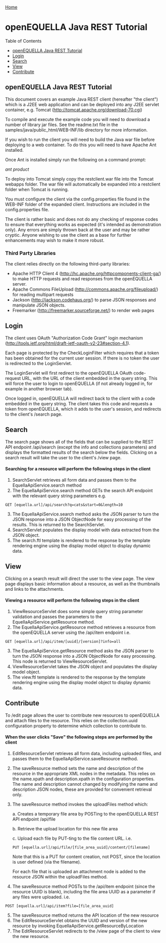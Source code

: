 [Home](https://equella.github.io/)

# openEQUELLA Java REST Tutorial

Table of Contents
* [openEQUELLA Java REST Tutorial](#openequella-java-rest-tutorial)
* [Login](#login)
* [Search](#search)
* [View](#view)
* [Contribute](#contribute)

## openEQUELLA Java REST Tutorial
This document covers an example Java REST client (hereafter "the client") which is a J2EE web application and can be deployed into any J2EE servlet container, e.g. Tomcat (<http://tomcat.apache.org/download-70.cgi>)

To compile and execute the example code you will need to download a number of library jar files. See the readme.txt file in the samples/java/public_html/WEB-INF/lib directory for more information.

If you wish to run the client you will need to build the Java war file before deploying to a web container. To do this you will need to have Apache Ant installed. 

Once Ant is installed simply run the following on a command prompt:

*ant product*

To deploy into Tomcat simply copy the restclient.war file into the Tomcat webapps folder.  The war file will automatically be expanded into a restclient folder when Tomcat is running.

You must configure the client via the config.properties file found in the WEB-INF folder of the expanded client.  Instructions are included in the config.properties file.

The client is rather basic and does not do any checking of response codes to ensure that everything works as expected (it's intended as demonstration only).  Any errors are simply thrown back at the user and may be rather cryptic.  Anyone wishing to use the client as a base for further enhancements may wish to make it more robust.

### Third Party Libraries
The client relies directly on the following third-party libraries:
* Apache HTTP Client 4 (<http://hc.apache.org/httpcomponents-client-ga/>) to make HTTP requests and read responses from the openEQUELLA server.  
* Apache Commons FileUpload (<http://commons.apache.org/fileupload/>) for reading multipart requests
* Jackson (<http://jackson.codehaus.org/>) to parse JSON responses and manipulate JSON objects.
* Freemarker (<http://freemarker.sourceforge.net/>) to render web pages

## Login
The client uses OAuth "Authorization Code Grant" login mechanism (<http://tools.ietf.org/html/draft-ietf-oauth-v2-23#section-4.1>). 

Each page is protected by the CheckLoginFilter which requires that a token has been obtained for the current user session. If there is no token the user is redirected to the LoginServlet.

The LoginServlet will first redirect to the openEQUELLA OAuth code-request URL, with the URL of the client embedded in the query string. This will force the user to login to openEQUELLA (if not already logged in, for example in another browser tab).

Once logged in, openEQUELLA will redirect back to the client with a code embedded in the query string. The client takes this code and requests a token from openEQUELLA, which it adds to the user's session, and redirects to the client's /search page.

## Search
The search page shows all of the fields that can be supplied to the REST API endpoint /api/search (except the info and collections parameters) and displays the formatted results of the search below the fields.  Clicking on a search result will take the user to the client's /view page.

#### Searching for a resource will perform the following steps in the client
1.  SearchServlet retrieves all form data and passes them to the EquellaApiService.search method
2.  The EquellaApiService.search method GETs the search API endpoint with the relevant query string parameters e.g. 
 ```
 GET [equella.url]/api/search?q=cats&start=0&length=10
```
3.  The EquellaApiService.search method asks the JSON parser to turn the JSON response into a JSON ObjectNode for easy processing of the results.  This is returned to the SearchServlet.
4.  SearchServlet populates the display model with data extracted from the JSON object.
5.  The search.ftl template is rendered to the response by the template rendering engine using the display model object to display dynamic data.

## View
Clicking on a search result will direct the user to the view page. The view page displays basic information about a resource, as well as the thumbnails and links to the attachments.  

#### Viewing a resource will perform the following steps in the client

1.  ViewResourceServlet does some simple query string parameter validation and passes the parameters to the EquellaApiService.getResource method.
2.  The EquellaApiService.getResource method retrieves a resource from the openEQUELLA server using the /api/item endpoint i.e. 
```
GET [equella.url]/api/item/[uuid]/[version]?info=all 
```
3.  The EquellaApiService.getResource method asks the JSON parser to turn the JSON response into a JSON ObjectNode for easy processing.  This node is returned to ViewResourceServlet.
4.  ViewResourceServlet takes the JSON object and populates the display model object.
5.  The view.ftl template is rendered to the response by the template rendering engine using the display model object to display dynamic data.

## Contribute

To /edit page allows the user to contribute new resources to openEQUELLA and attach files to the resource.  This relies on the collection.uuid configuration property to determine which collection to contribute to.
#### When the user clicks "Save" the following steps are performed by the client

1.  EditResourceServlet retrieves all form data, including uploaded files, and passes them to the EquellaApiService.saveResource method.
2.  The saveResource method sets the name and description of the resource in the appropriate XML nodes in the metadata.  This relies on the name.xpath and description.xpath in the configuration properties.  The name and description cannot changed by modifying the name and description JSON nodes, these are provided for convenient retrieval only.
3.  The saveResource method invokes the uploadFiles method which:

    a.  Creates a temporary file area by POSTing to the openEQUELLA REST API endpoint /api/file
    
    b.  Retrieve the upload location for this new file area
    
    c.  Upload each file by PUT-ting to the file content URL.  i.e.
    ```
    PUT [equella.url]/api/file/[file_area_uuid]/content/[filename]  
    ```
    Note that this is a PUT for content creation, not POST, since the location is user defined (via the filename).
    
    For each file that is uploaded an attachment node is added to the resource JSON within the uploadFiles method.
4.  The saveResource method POSTs to the /api/item endpoint (since the resource UUID is blank), including the file area UUID as a parameter if any files were uploaded.  i.e. 
```
POST [equella.url]/api/item?file=[file_area_uuid]
```
5.  The saveResource method returns the API location of the new resource
6.  The EditResourceServlet obtains the UUID and version of the new resource by invoking EquellaApiService.getResourceByLocation
7.  The EditResourceServlet redirects to the /view page of the client to view the new resource.